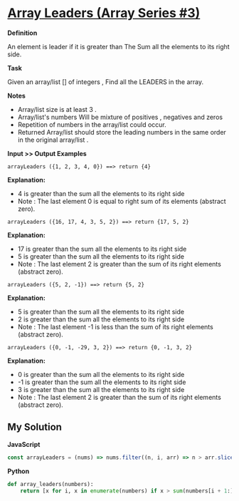 # [Array Leaders (Array Series #3)](https://www.codewars.com/kata/5a651865fd56cb55760000e0)

**Definition**

An element is leader if it is greater than The Sum all the elements to its right side.

**Task**

Given an array/list [] of integers , Find all the LEADERS in the array.

**Notes**

- Array/list size is at least 3 .
- Array/list's numbers Will be mixture of positives , negatives and zeros
- Repetition of numbers in the array/list could occur.
- Returned Array/list should store the leading numbers in the same order in the original array/list .

**Input >> Output Examples**

```
arrayLeaders ({1, 2, 3, 4, 0}) ==> return {4}
```

**Explanation:**

- 4 is greater than the sum all the elements to its right side
- Note : The last element 0 is equal to right sum of its elements (abstract zero).

```
arrayLeaders ({16, 17, 4, 3, 5, 2}) ==> return {17, 5, 2}
```

**Explanation:**

- 17 is greater than the sum all the elements to its right side
- 5 is greater than the sum all the elements to its right side
- Note : The last element 2 is greater than the sum of its right elements (abstract zero).

```
arrayLeaders ({5, 2, -1}) ==> return {5, 2}
```

**Explanation:**

- 5 is greater than the sum all the elements to its right side
- 2 is greater than the sum all the elements to its right side
- Note : The last element -1 is less than the sum of its right elements (abstract zero).

```
arrayLeaders ({0, -1, -29, 3, 2}) ==> return {0, -1, 3, 2}
```

**Explanation:**

- 0 is greater than the sum all the elements to its right side
- -1 is greater than the sum all the elements to its right side
- 3 is greater than the sum all the elements to its right side
- Note : The last element 2 is greater than the sum of its right elements (abstract zero).

## My Solution

**JavaScript**

```js
const arrayLeaders = (nums) => nums.filter((n, i, arr) => n > arr.slice(i + 1).reduce((acc, cur) => acc + cur, 0));
```

**Python**

```py
def array_leaders(numbers):
    return [x for i, x in enumerate(numbers) if x > sum(numbers[i + 1:])]
```
